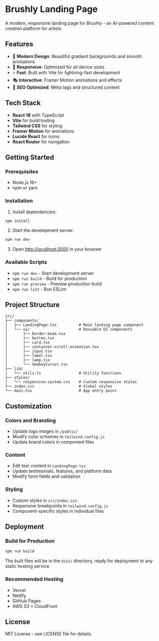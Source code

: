 # Brushly Landing Page

A modern, responsive landing page for Brushly - an AI-powered content creation platform for artists.

## Features

- 🎨 **Modern Design**: Beautiful gradient backgrounds and smooth animations
- 📱 **Responsive**: Optimized for all device sizes
- ⚡ **Fast**: Built with Vite for lightning-fast development
- 🎭 **Interactive**: Framer Motion animations and effects
- 🎯 **SEO Optimized**: Meta tags and structured content

## Tech Stack

- **React 18** with TypeScript
- **Vite** for build tooling
- **Tailwind CSS** for styling
- **Framer Motion** for animations
- **Lucide React** for icons
- **React Router** for navigation

## Getting Started

### Prerequisites

- Node.js 16+ 
- npm or yarn

### Installation

1. Install dependencies:
```bash
npm install
```

2. Start the development server:
```bash
npm run dev
```

3. Open [http://localhost:3000](http://localhost:3000) in your browser

### Available Scripts

- `npm run dev` - Start development server
- `npm run build` - Build for production
- `npm run preview` - Preview production build
- `npm run lint` - Run ESLint

## Project Structure

```
src/
├── components/
│   ├── LandingPage.tsx          # Main landing page component
│   └── ui/                      # Reusable UI components
│       ├── border-beam.tsx
│       ├── button.tsx
│       ├── card.tsx
│       ├── container-scroll-animation.tsx
│       ├── input.tsx
│       ├── label.tsx
│       ├── lamp.tsx
│       └── SmokeyCursor.tsx
├── lib/
│   └── utils.ts                 # Utility functions
├── styles/
│   └── responsive-system.css    # Custom responsive styles
├── index.css                    # Global styles
└── main.tsx                     # App entry point
```

## Customization

### Colors and Branding
- Update logo images in `/public/`
- Modify color schemes in `tailwind.config.js`
- Update brand colors in component files

### Content
- Edit text content in `LandingPage.tsx`
- Update testimonials, features, and platform data
- Modify form fields and validation

### Styling
- Custom styles in `src/index.css`
- Responsive breakpoints in `tailwind.config.js`
- Component-specific styles in individual files

## Deployment

### Build for Production
```bash
npm run build
```

The built files will be in the `dist/` directory, ready for deployment to any static hosting service.

### Recommended Hosting
- Vercel
- Netlify
- GitHub Pages
- AWS S3 + CloudFront

## License

MIT License - see LICENSE file for details.
